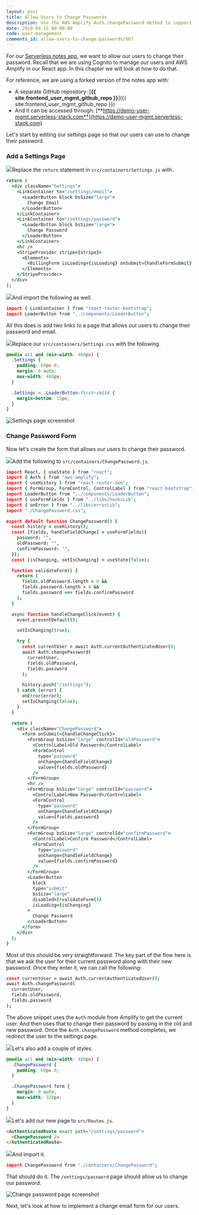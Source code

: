 ```yaml
---
layout: post
title: Allow Users to Change Passwords
description: Use the AWS Amplify Auth.changePassword method to support change password functionality in our Serverless React app. This triggers Cognito to help our users change their password.
date: 2018-04-15 00:00:00
code: user-management
comments_id: allow-users-to-change-passwords/507
---
```


For our [Serverless notes app](https://demo.serverless-stack.com), we want to allow our users to change their password. Recall that we are using Cognito to manage our users and AWS Amplify in our React app. In this chapter we will look at how to do that.

For reference, we are using a forked version of the notes app with:

- A separate GitHub repository: [**{{ site.frontend_user_mgmt_github_repo }}**]({{ site.frontend_user_mgmt_github_repo }})
- And it can be accessed through: [**https://demo-user-mgmt.serverless-stack.com**](https://demo-user-mgmt.serverless-stack.com)

Let's start by editing our settings page so that our users can use to change their password.

### Add a Settings Page

<img class="code-marker" src="/assets/s.png" />Replace the `return` statement in `src/containers/Settings.js` with.

``` coffee
return (
  <div className="Settings">
    <LinkContainer to="/settings/email">
      <LoaderButton block bsSize="large">
        Change Email
      </LoaderButton>
    </LinkContainer>
    <LinkContainer to="/settings/password">
      <LoaderButton block bsSize="large">
        Change Password
      </LoaderButton>
    </LinkContainer>
    <hr />
    <StripeProvider stripe={stripe}>
      <Elements>
        <BillingForm isLoading={isLoading} onSubmit={handleFormSubmit} />
      </Elements>
    </StripeProvider>
  </div>
);
```

<img class="code-marker" src="/assets/s.png" />And import the following as well.

``` coffee
import { LinkContainer } from "react-router-bootstrap";
import LoaderButton from "../components/LoaderButton";
```

All this does is add two links to a page that allows our users to change their password and email.

<img class="code-marker" src="/assets/s.png" />Replace our `src/containers/Settings.css` with the following.

``` css
@media all and (min-width: 480px) {
  .Settings {
    padding: 60px 0;
    margin: 0 auto;
    max-width: 480px;
  }

  .Settings > .LoaderButton:first-child {
    margin-bottom: 15px;
  }
}
```

![Settings page screenshot](/assets/user-management/settings-page.png)

### Change Password Form

Now let's create the form that allows our users to change their password. 

<img class="code-marker" src="/assets/s.png" />Add the following to `src/containers/ChangePassword.js`.

``` coffee
import React, { useState } from "react";
import { Auth } from "aws-amplify";
import { useHistory } from "react-router-dom";
import { FormGroup, FormControl, ControlLabel } from "react-bootstrap";
import LoaderButton from "../components/LoaderButton";
import { useFormFields } from "../libs/hooksLib";
import { onError } from "../libs/errorLib";
import "./ChangePassword.css";

export default function ChangePassword() {
  const history = useHistory();
  const [fields, handleFieldChange] = useFormFields({
    password: "",
    oldPassword: "",
    confirmPassword: "",
  });
  const [isChanging, setIsChanging] = useState(false);

  function validateForm() {
    return (
      fields.oldPassword.length > 0 &&
      fields.password.length > 0 &&
      fields.password === fields.confirmPassword
    );
  }

  async function handleChangeClick(event) {
    event.preventDefault();

    setIsChanging(true);

    try {
      const currentUser = await Auth.currentAuthenticatedUser();
      await Auth.changePassword(
        currentUser,
        fields.oldPassword,
        fields.password
      );

      history.push("/settings");
    } catch (error) {
      onError(error);
      setIsChanging(false);
    }
  }

  return (
    <div className="ChangePassword">
      <form onSubmit={handleChangeClick}>
        <FormGroup bsSize="large" controlId="oldPassword">
          <ControlLabel>Old Password</ControlLabel>
          <FormControl
            type="password"
            onChange={handleFieldChange}
            value={fields.oldPassword}
          />
        </FormGroup>
        <hr />
        <FormGroup bsSize="large" controlId="password">
          <ControlLabel>New Password</ControlLabel>
          <FormControl
            type="password"
            onChange={handleFieldChange}
            value={fields.password}
          />
        </FormGroup>
        <FormGroup bsSize="large" controlId="confirmPassword">
          <ControlLabel>Confirm Password</ControlLabel>
          <FormControl
            type="password"
            onChange={handleFieldChange}
            value={fields.confirmPassword}
          />
        </FormGroup>
        <LoaderButton
          block
          type="submit"
          bsSize="large"
          disabled={!validateForm()}
          isLoading={isChanging}
        >
          Change Password
        </LoaderButton>
      </form>
    </div>
  );
}
```

Most of this should be very straightforward. The key part of the flow here is that we ask the user for their current password along with their new password. Once they enter it, we can call the following:

``` coffee
const currentUser = await Auth.currentAuthenticatedUser();
await Auth.changePassword(
  currentUser,
  fields.oldPassword,
  fields.password
);
```

The above snippet uses the `Auth` module from Amplify to get the current user. And then uses that to change their password by passing in the old and new password. Once the `Auth.changePassword` method completes, we redirect the user to the settings page.

<img class="code-marker" src="/assets/s.png" />Let's also add a couple of styles.

``` css
@media all and (min-width: 480px) {
  .ChangePassword {
    padding: 60px 0;
  }

  .ChangePassword form {
    margin: 0 auto;
    max-width: 320px;
  }
}
```

<img class="code-marker" src="/assets/s.png" />Let's add our new page to `src/Routes.js`.

``` html
<AuthenticatedRoute exact path="/settings/password">
  <ChangePassword />
</AuthenticatedRoute>
```

<img class="code-marker" src="/assets/s.png" />And import it.

``` coffee
import ChangePassword from "./containers/ChangePassword";
```

That should do it. The `/settings/password` page should allow us to change our password.

![Change password page screenshot](/assets/user-management/change-password-page.png)

Next, let's look at how to implement a change email form for our users.
